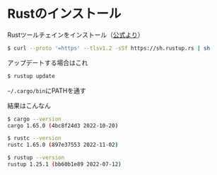 # Rustのインストール

Rustツールチェインをインストール（[公式より](https://www.rust-lang.org/ja/tools/install)）

```bash
$ curl --proto '=https' --tlsv1.2 -sSf https://sh.rustup.rs | sh
```

アップデートする場合はこれ

```bash
$ rustup update
```

`~/.cargo/bin`にPATHを通す

結果はこんなん

```bash
$ cargo --version
cargo 1.65.0 (4bc8f24d3 2022-10-20)

$ rustc --version
rustc 1.65.0 (897e37553 2022-11-02)

$ rustup --version
rustup 1.25.1 (bb60b1e89 2022-07-12)

```